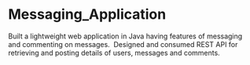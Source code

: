 # Messaging_Application

Built a lightweight web application in Java having features of messaging and commenting on messages.  Designed and consumed REST API for retrieving and posting details of users, messages and comments.
